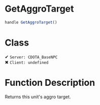 # GetAggroTarget
```js	
handle GetAggroTarget()
```
# Class
✔ `Server: CDOTA_BaseNPC`  
✖ `Client: undefined`  

# Function Description
Returns this unit's aggro target.
